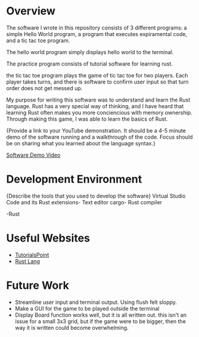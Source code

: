 # Overview


The software I wrote in this repository consists of 3 different 
programs: a simple Hello World program, a program that executes
expiramental code, and a tic tac toe program. 

The hello world program simply displays hello world to the terminal.

The practice program consists of tutorial software for learning rust.

the tic tac toe program plays the game of tic tac toe for two players.
Each player takes turns, and there is software to confirm user input so
that turn order does not get messed up.

My purpose for writing this software was to understand and learn the 
Rust language. Rust has a very special way of thinking, and I have 
heard that learning Rust often makes you more conciencious with memory 
ownership. Through making this game, I was able to learn the basics of 
Rust.

{Provide a link to your YouTube demonstration.  It should be a 4-5 minute demo of the software running and a walkthrough of the code.  Focus should be on sharing what you learned about the language syntax.}

[Software Demo Video](https://youtu.be/pgfB79vYqVY)

# Development Environment

{Describe the tools that you used to develop the software}
Virtual Studio Code and its Rust extensions- Text editor
cargo- Rust compiler


-Rust

# Useful Websites

* [TutorialsPoint](www.tutorialspoint.com/rust/)
* [Rust Lang](rust-lang.org)

# Future Work

* Streamline user input and terminal output. Using flush felt sloppy.
* Make a GUI for the game to be played outside the terminal
* Display Board function works well, but it is all written out. 
this isn't an issue for a small 3x3 grid, but if the game were to be bigger, then the way it is written could become overwhelming.
